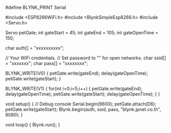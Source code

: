 #define BLYNK_PRINT Serial


#include <ESP8266WiFi.h>
#include <BlynkSimpleEsp8266.h>
#include <Servo.h>
 
Servo petGate;
int gateStart = 45;
int gateEnd = 105;
int gateOpenTime = 150;

char auth[] = "xxxxxxxxxx";

// Your WiFi credentials.
// Set password to "" for open networks.
char ssid[] = "xxxxxxx";
char pass[] = "xxxxxxxx";

BLYNK_WRITE(V0)
{
  petGate.write(gateEnd);
  delay(gateOpenTime);
  petGate.write(gateStart);
}

BLYNK_WRITE(V1)
{
  for(int i=0;i<5;i++)
  {
    petGate.write(gateEnd);
    delay(gateOpenTime);
    petGate.write(gateStart);
    delay(gateOpenTime);
  }
}

void setup()
{
  // Debug console
  Serial.begin(9600);
  petGate.attach(D6);
  petGate.write(gateStart);
  Blynk.begin(auth, ssid, pass, "blynk.jpnet.co.th", 8080);
}

void loop()
{
  Blynk.run();
}
